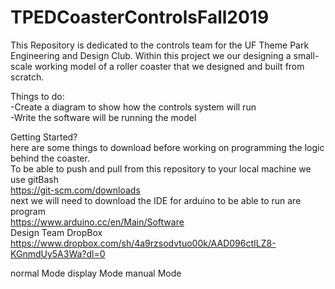 # TPEDCoasterControlsFall2019
This Repository is dedicated to the controls team for the UF Theme Park Engineering and Design Club. 
Within this project we our designing a small-scale working model of a roller coaster that we designed 
and built from scratch.


Things to do:<br />
-Create a diagram to show how the controls system will run<br />
-Write the software will be running the model<br />

Getting Started?<br />
here are some things to download before working on programming the logic behind the coaster.<br />
To be able to push and pull from this repository to your local machine we use gitBash<br />
https://git-scm.com/downloads<br />
next we will need to download the IDE for arduino to be able to run are program<br />
https://www.arduino.cc/en/Main/Software<br />
Design Team DropBox<br />
https://www.dropbox.com/sh/4a9rzsodvtuo00k/AAD096ctILZ8-KGnmdUy5A3Wa?dl=0


normal Mode
display Mode
manual Mode
